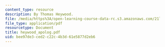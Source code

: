 ```yaml
---
content_type: resource
description: By Thomas Heywood.
file: /media/https%3A/open-learning-course-data-rc.s3.amazonaws.com/21l-703-english-renaissance-drama-theatre-and-society-in-the-age-of-shakespeare-fall-2003/bee97de3ced2c22c4b3d61e5877d2eb6_heywood_apolog.pdf
file_type: application/pdf
resourcetype: Document
title: heywood_apolog.pdf
uid: bee97de3-ced2-c22c-4b3d-61e5877d2eb6
---
```

